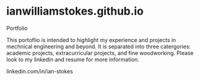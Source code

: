 # ianwilliamstokes.github.io
Portfolio

This portoflio is intended to highlight my experience and projects in mechnical engineering and beyond. It is separated into three catergories: academic projects, extracurricular projects, and fine woodworking. Please look to my linkedin and resume for more information.

linkedin.com/in/ian-stokes
